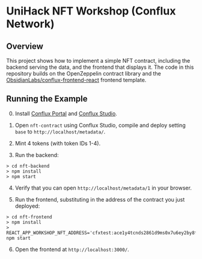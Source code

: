 # UniHack NFT Workshop (Conflux Network)

## Overview

This project shows how to implement a simple NFT contract, including the backend serving the data, and the frontend that displays it. The code in this repository builds on the OpenZeppelin contract library and the [ObsidianLabs/conflux-frontend-react](https://github.com/ObsidianLabs/conflux-frontend-react) frontend template.

## Running the Example

0. Install [Conflux Portal](https://portal.confluxnetwork.org/) and [Conflux Studio](https://github.com/ObsidianLabs/ConfluxStudio/releases/).

1. Open `nft-contract` using Conflux Studio, compile and deploy setting `base` to `http://localhost/metadata/`.

2. Mint 4 tokens (with token IDs 1-4).

3. Run the backend:

```shell
> cd nft-backend
> npm install
> npm start
```

4. Verify that you can open `http://localhost/metadata/1` in your browser.

5. Run the frontend, substituting in the address of the contract you just deployed:

```shell
> cd nft-frontend
> npm install
> REACT_APP_WORKSHOP_NFT_ADDRESS='cfxtest:ace1y4tcnds2861d9ms0x7u6ey2by8fvput57hbmne' npm start
```

6. Open the frontend at `http://localhost:3000/`.